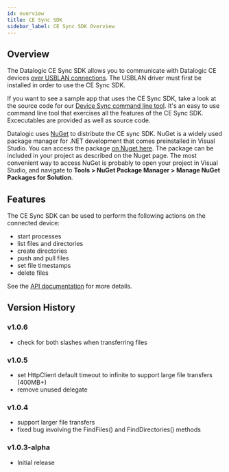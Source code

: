 ```yaml
---
id: overview
title: CE Sync SDK
sidebar_label: CE Sync SDK Overview
---
```


## Overview

The Datalogic CE Sync SDK allows you to communicate with Datalogic CE devices [over USBLAN connections](usblan). The USBLAN driver must first be installed in order to use the CE Sync SDK.

If you want to see a sample app that uses the CE Sync SDK, take a look at the source code for our [Device Sync command line tool](samples). It's an easy to use command line tool that exercises all the features of the CE Sync SDK. Excecutables are provided as well as source code.

Datalogic uses [NuGet](https://www.nuget.org/) to distribute the CE sync SDK. NuGet is a widely used package manager for .NET development that comes preinstalled in Visual Studio. You can access the package [on Nuget here](https://www.nuget.org/packages/datalogic-ce-sync). The package can be included in your project as described on the Nuget page. The most convenient way to access NuGet is probably to open your project in Visual Studio, and navigate to **Tools > NuGet Package Manager > Manage NuGet Packages for Solution**.

## Features

The CE Sync SDK can be used to perform the following actions on the connected device:

* start processes
* list files and directories
* create directories
* push and pull files
* set file timestamps
* delete files

See the [API documentation](api) for more details.

## Version History

### v1.0.6

* check for both slashes when transferring files

### v1.0.5

* set HttpClient default timeout to infinite to support large file transfers (400MB+)
* remove unused delegate

### v1.0.4

* support larger file transfers
* fixed bug involving the FindFiles() and FindDirectories() methods

### v1.0.3-alpha

* Initial release
